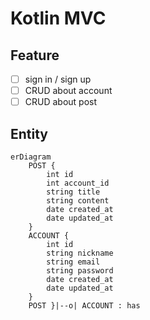 # Kotlin MVC

## Feature
- [ ] sign in / sign up
- [ ] CRUD about account
- [ ] CRUD about post

## Entity
```mermaid
erDiagram
    POST {
        int id
        int account_id
        string title
        string content
        date created_at
        date updated_at
    }
    ACCOUNT {
        int id
        string nickname
        string email
        string password
        date created_at
        date updated_at
    }
    POST }|--o| ACCOUNT : has
```